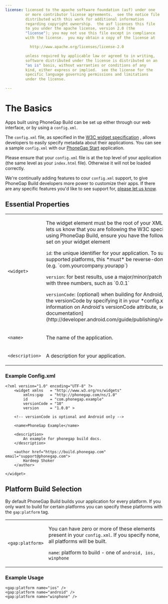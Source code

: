 ```yaml
---
license: licensed to the apache software foundation (asf) under one
         or more contributor license agreements.  see the notice file
         distributed with this work for additional information
         regarding copyright ownership.  the asf licenses this file
         to you under the apache license, version 2.0 (the
         "license"); you may not use this file except in compliance
         with the license.  you may obtain a copy of the license at

           http://www.apache.org/licenses/license-2.0

         unless required by applicable law or agreed to in writing,
         software distributed under the license is distributed on an
         "as is" basis, without warranties or conditions of any
         kind, either express or implied.  see the license for the
         specific language governing permissions and limitations
         under the license.

---
```


# The Basics

Apps built using PhoneGap Build can be set up either through our web interface, or by using a `config.xml`.

The `config.xml` file, as specified in the [W3C widget specification](http://www.w3.org/TR/widgets/) , allows developers to easily specify metadata about their applications. You can see a sample `config.xml` with our [PhoneGap Start](https://github.com/phonegap/phonegap-start/blob/master/www/config.xml) application.

<i class="glyphicon glyphicon-check"></i> Please ensure that your `config.xml` file is at the top level of your application (the same level as your `index.html` file). Otherwise it will not be loaded correctly.

We're continually adding features to cour `config.xml` support, to give PhoneGap Build developers more power to customize their apps. If there are any specific features you'd like to see support for, [please let us know](http://getsatisfaction.com/nitobi/products/nitobi_phonegap_build).

## Essential Properties

<table class="table">
  <tr>
    <td>
      <code>&lt;widget&gt;</code>
    </td>
    <td>
      <p>
        The widget element must be the root of your XML document - it lets us
        know that you are following the W3C specification. When using PhoneGap
        Build, ensure you have the following attributes set on your widget
        element
      </p>
      <p>
        <code>id</code>: the unique identifier for your application. To support all
        supported platforms, this *must* be reverse-domain name style
        (e.g. `com.yourcompany.yourapp`)
      </p>
      <p>
        <code>version</code>: for best results, use a major/minor/patch style version,
        with three numbers, such as `0.0.1`
      </p>
      <p>
        <code>versionCode</code>: (optional) when building for Android, you can set the
        versionCode by specifying it in your *config.xml*. For more information
        on Android's versionCode attribute, see
        [the Android documentation](http://developer.android.com/guide/publishing/versioning.html). 
      </p>
    </td>
  </tr>
  <tr>
    <td><code>&lt;name&gt;</td>
    <td>
      <p>The name of the application.</p>
    </td>
  </tr>
  <tr>
    <td><code>&lt;description&gt;</code></td>
    <td>
      <p>A description for your application.</p>
    </td>
  </tr>
</table>

### Example Config.xml
    
    <?xml version="1.0" encoding="UTF-8" ?>
        <widget xmlns   = "http://www.w3.org/ns/widgets"
            xmlns:gap   = "http://phonegap.com/ns/1.0"
            id          = "com.phonegap.example"
            versionCode = "10" 
            version     = "1.0.0" >
        
        <!-- versionCode is optional and Android only -->

        <name>PhoneGap Example</name>

        <description>
            An example for phonegap build docs. 
        </description>

        <author href="https://build.phonegap.com" email="support@phonegap.com">
            Hardeep Shoker 
        </author>

    </widget>

<a name="platform"></a>
## Platform Build Selection

By default PhoneGap Build builds your application for every platform. If you only want to build for certain platforms you can specify these platforms with the `gap:platform` tag.  

<table class="table">
  <tr>
    <td><code>&lt;gap:platform&gt;</code></td>
    <td>
      <p>
      You can have zero or more of these elements present in your
      <code>config.xml</code>. If you specify none, all platforms will be built.
      </p>
      <p>
      <code>name</code>: platform to build - one of <code>android, ios, winphone</code>
      </p>
    </td>
  </tr>
</table>

### Example Usage
    
    <gap:platform name="ios" />
    <gap:platform name="android" />
    <gap:platform name="winphone" />

